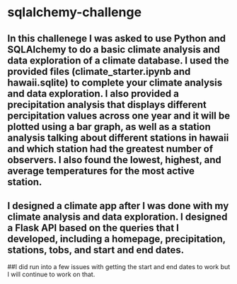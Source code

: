 # sqlalchemy-challenge

## In this challenege I was asked to use Python and SQLAlchemy to do a basic climate analysis and data exploration of a climate database. I used the provided files (climate_starter.ipynb and hawaii.sqlite) to complete your climate analysis and data exploration. I also provided a precipitation analysis that displays different percipitation values across one year and it will be plotted using a bar graph, as well as a station analysis talking about different stations in hawaii and which station had the greatest number of observers. I also found the lowest, highest, and average temperatures for the most active station.

## I designed a climate app after I was done with my climate analysis and data exploration. I designed a Flask API based on the queries that I developed, including a homepage, precipitation, stations, tobs, and start and end dates.

##I did run into a few issues with getting the start and end dates to work but I will continue to work on that.
